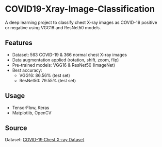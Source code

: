 # COVID19-Xray-Image-Classification

A deep learning project to classify chest X-ray images as COVID-19 positive or negative using VGG16 and ResNet50 models.

## Features  
- Dataset: 563 COVID-19 & 366 normal chest X-ray images  
- Data augmentation applied (rotation, shift, zoom, flip)  
- Pre-trained models: VGG16 & ResNet50 (ImageNet)  
- Best accuracy:  
  - VGG16: 86.56% (test set)  
  - ResNet50: 79.55% (test set)  

## Usage  
- TensorFlow, Keras  
- Matplotlib, OpenCV  

## Source  
Dataset: [COVID-19 Chest X-ray Dataset](https://github.com/ieee8023/covid-chestxray-dataset)
